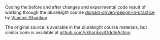 Coding the before and after changes and experimental code result of working through the pluralsight course [domain-driven-design-in-practice](https://app.pluralsight.com/library/courses/domain-driven-design-in-practice) by [Vladimir Khorikov](https://app.pluralsight.com/profile/author/vladimir-khorikov)

The original source is available in the pluralsight course materials, but similar code is available at [github.com/vkhorikov/DddInAction](https://github.com/vkhorikov/DddInAction)
